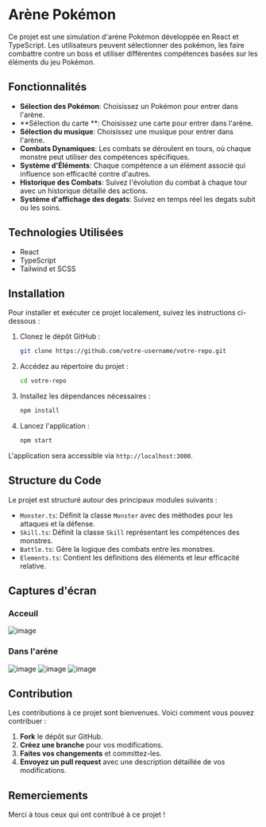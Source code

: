# Arène Pokémon

Ce projet est une simulation d'arène Pokémon développée en React et TypeScript. Les utilisateurs peuvent sélectionner des pokémon, les faire combattre contre un boss et utiliser différentes compétences basées sur les éléments du jeu Pokémon.

## Fonctionnalités

- **Sélection des Pokémon**: Choisissez un Pokémon pour entrer dans l'arène.
- **Sélection du carte **: Choisissez une carte pour entrer dans l'arène.
- **Sélection du musique**: Choisissez une musique pour entrer dans l'arène.
- **Combats Dynamiques**: Les combats se déroulent en tours, où chaque monstre peut utiliser des compétences spécifiques.
- **Système d'Éléments**: Chaque compétence a un élément associé qui influence son efficacité contre d'autres.
- **Historique des Combats**: Suivez l'évolution du combat à chaque tour avec un historique détaillé des actions.
- **Système d'affichage des degats**: Suivez en temps réel les degats subit ou les soins.

## Technologies Utilisées

- React
- TypeScript
- Tailwind et SCSS

## Installation

Pour installer et exécuter ce projet localement, suivez les instructions ci-dessous :

1. Clonez le dépôt GitHub :
   ```bash
   git clone https://github.com/votre-username/votre-repo.git
   ```
2. Accédez au répertoire du projet :
   ```bash
   cd votre-repo
   ```
3. Installez les dépendances nécessaires :
   ```bash
   npm install
   ```
4. Lancez l'application :
   ```bash
   npm start
   ```

L'application sera accessible via `http://localhost:3000`.

## Structure du Code

Le projet est structuré autour des principaux modules suivants :

- `Monster.ts`: Définit la classe `Monster` avec des méthodes pour les attaques et la défense.
- `Skill.ts`: Définit la classe `Skill` représentant les compétences des monstres.
- `Battle.ts`: Gère la logique des combats entre les monstres.
- `Elements.ts`: Contient les définitions des éléments et leur efficacité relative.

## Captures d'écran

### Acceuil
![image](https://github.com/Rederox/rpg/assets/80551691/2efef700-3d3d-45d6-a0ee-f253a06f97bc)

### Dans l'aréne
![image](https://github.com/Rederox/rpg/assets/80551691/37a313f9-f6f5-46fd-8dd1-94d6b5f3adae)
![image](https://github.com/Rederox/rpg/assets/80551691/d6ec3268-4be5-4d84-8e87-d7df4fbfe788)
![image](https://github.com/Rederox/rpg/assets/80551691/660488ec-8673-49b1-9e15-a3f8d322e11e)

## Contribution

Les contributions à ce projet sont bienvenues. Voici comment vous pouvez contribuer :

1. **Fork** le dépôt sur GitHub.
2. **Créez une branche** pour vos modifications.
3. **Faites vos changements** et committez-les.
4. **Envoyez un pull request** avec une description détaillée de vos modifications.

## Remerciements

Merci à tous ceux qui ont contribué à ce projet !
